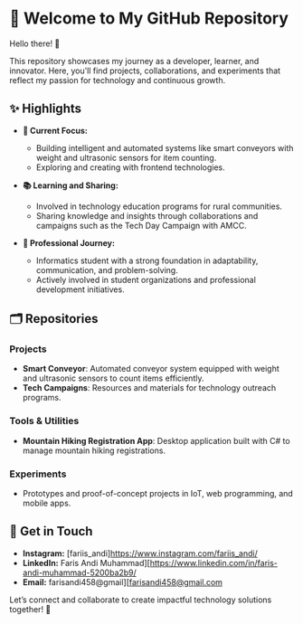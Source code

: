# 🎁 Welcome to My GitHub Repository

Hello there! 👋

This repository showcases my journey as a developer, learner, and innovator. Here, you'll find projects, collaborations, and experiments that reflect my passion for technology and continuous growth.

## ✨ Highlights

- **🚀 Current Focus:**
  - Building intelligent and automated systems like smart conveyors with weight and ultrasonic sensors for item counting.
  - Exploring and creating with frontend technologies.

- **📚 Learning and Sharing:**
  - Involved in technology education programs for rural communities.
  - Sharing knowledge and insights through collaborations and campaigns such as the Tech Day Campaign with AMCC.

- **💼 Professional Journey:**
  - Informatics student with a strong foundation in adaptability, communication, and problem-solving.
  - Actively involved in student organizations and professional development initiatives.

## 🗂 Repositories

### Projects
- **Smart Conveyor**: Automated conveyor system equipped with weight and ultrasonic sensors to count items efficiently.
- **Tech Campaigns**: Resources and materials for technology outreach programs.

### Tools & Utilities
- **Mountain Hiking Registration App**: Desktop application built with C# to manage mountain hiking registrations.

### Experiments
- Prototypes and proof-of-concept projects in IoT, web programming, and mobile apps.

## 🌟 Get in Touch

- **Instagram:** [fariis_andi]https://www.instagram.com/fariis_andi/
- **LinkedIn:** Faris Andi Muhammad][https://www.linkedin.com/in/faris-andi-muhammad-5200ba2b9/
- **Email:** farisandi458@gmail][farisandi458@gmail.com

Let’s connect and collaborate to create impactful technology solutions together! 🤝
